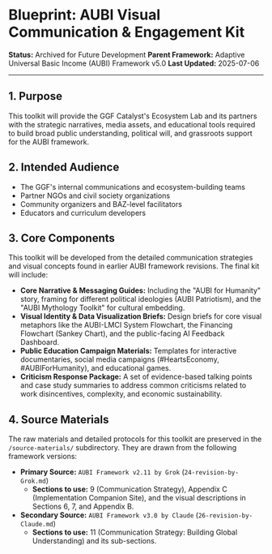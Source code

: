 # Blueprint: AUBI Visual Communication & Engagement Kit

**Status:** Archived for Future Development
**Parent Framework:** Adaptive Universal Basic Income (AUBI) Framework v5.0
**Last Updated:** 2025-07-06

---

## 1. Purpose

This toolkit will provide the GGF Catalyst's Ecosystem Lab and its partners with the strategic narratives, media assets, and educational tools required to build broad public understanding, political will, and grassroots support for the AUBI framework.

## 2. Intended Audience

* The GGF's internal communications and ecosystem-building teams
* Partner NGOs and civil society organizations
* Community organizers and BAZ-level facilitators
* Educators and curriculum developers

## 3. Core Components

This toolkit will be developed from the detailed communication strategies and visual concepts found in earlier AUBI framework revisions. The final kit will include:

* **Core Narrative & Messaging Guides:** Including the "AUBI for Humanity" story, framing for different political ideologies (AUBI Patriotism), and the "AUBI Mythology Toolkit" for cultural embedding.
* **Visual Identity & Data Visualization Briefs:** Design briefs for core visual metaphors like the AUBI-LMCI System Flowchart, the Financing Flowchart (Sankey Chart), and the public-facing AI Feedback Dashboard.
* **Public Education Campaign Materials:** Templates for interactive documentaries, social media campaigns (#HeartsEconomy, #AUBIForHumanity), and educational games.
* **Criticism Response Package:** A set of evidence-based talking points and case study summaries to address common criticisms related to work disincentives, complexity, and economic sustainability.

## 4. Source Materials

The raw materials and detailed protocols for this toolkit are preserved in the `/source-materials/` subdirectory. They are drawn from the following framework versions:

* **Primary Source:** `AUBI Framework v2.11 by Grok` (`24-revision-by-Grok.md`)
    * **Sections to use:** 9 (Communication Strategy), Appendix C (Implementation Companion Site), and the visual descriptions in Sections 6, 7, and Appendix B.
* **Secondary Source:** `AUBI Framework v3.0 by Claude` (`26-revision-by-Claude.md`)
    * **Sections to use:** 11 (Communication Strategy: Building Global Understanding) and its sub-sections.
